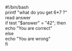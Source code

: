#!/bin/bash<br />
printf "what do you get 6*7 ?"<br />
read answer<br />
  if test "$answer" = "42"; then <br />
    echo "You are correct" <br />
  else <br />
    echo "You are wrong" <br />
  fi <br />

